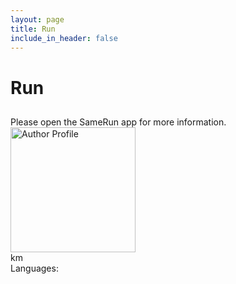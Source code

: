 ```yaml
---
layout: page
title: Run
include_in_header: false
---
```

<h1 id='title'>Run</h1>
<h2 id='subtitle'></h2>
<div>Please open the SameRun app for more information.</div>
<img alt='Author Profile' id='author' height='200px'/>
<div id='planned_start'></div>
<div><span id='distance'></span>km</div>
<div>Languages: <span id='lang'></span></div>

<script>
    function getSearchParameters() {
        var prmstr = window.location.search.substr(1);
        return prmstr != null && prmstr != "" ? transformToAssocArray(prmstr) : {};
    }
    function transformToAssocArray( prmstr ) {
        var params = {};
        var prmarr = prmstr.split("&");
        for ( var i = 0; i < prmarr.length; i++) {
            var tmparr = prmarr[i].split("=");
            params[tmparr[0]] = decodeURIComponent(tmparr[1]);
        }
        return params;
    }
    var params = getSearchParameters();
    document.getElementById("title").innerHTML = params.title.replace(/\+/g, " ");
    document.getElementById("subtitle").innerHTML = params.description.replace(/\+/g, " ");
    document.getElementById("author").src = params.picture;
    document.getElementById("planned_start").innerHTML = params.planned_datetime;
    document.getElementById("distance").innerHTML = params.distance;
    document.getElementById("lang").innerHTML = params.language_icon;
</script>
